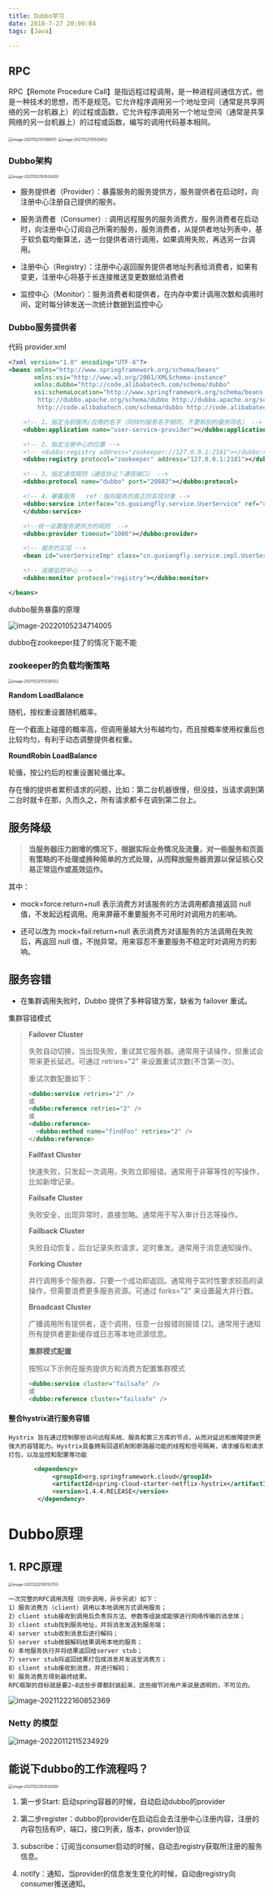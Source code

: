 ```yaml
---
title: Dubbo学习
date: 2018-7-27 20:09:04
tags: [Java]

---
```


## RPC

RPC【Remote Procedure Call】是指远程过程调用，是一种进程间通信方式，他是一种技术的思想，而不是规范。它允许程序调用另一个地址空间（通常是共享网络的另一台机器上）的过程或函数，它允许程序调用另一个地址空间（通常是共享网络的另一台机器上）的过程或函数，编写的调用代码基本相同。

<img src="http://guxiangflyimagebucket.oss-cn-beijing.aliyuncs.com/img/image-20211122151456131.png" alt="image-20211122151456131" style="zoom:50%;" />



<img src="http://guxiangflyimagebucket.oss-cn-beijing.aliyuncs.com/img/image-20211122151535452.png" alt="image-20211122151535452" style="zoom:50%;" />





### Dubbo架构

<img src="http://guxiangflyimagebucket.oss-cn-beijing.aliyuncs.com/img/image-20211122153532450.png" alt="image-20211122153532450" style="zoom:50%;" />

- 服务提供者（Provider）：暴露服务的服务提供方，服务提供者在启动时，向注册中心注册自己提供的服务。

- 服务消费者（Consumer）: 调用远程服务的服务消费方，服务消费者在启动时，向注册中心订阅自己所需的服务，服务消费者，从提供者地址列表中，基于软负载均衡算法，选一台提供者进行调用，如果调用失败，再选另一台调用。

- 注册中心（Registry）：注册中心返回服务提供者地址列表给消费者，如果有变更，注册中心将基于长连接推送变更数据给消费者

- 监控中心（Monitor）：服务消费者和提供者，在内存中累计调用次数和调用时间，定时每分钟发送一次统计数据到监控中心



### Dubbo服务提供者

代码 provider.xml

```xml
<?xml version="1.0" encoding="UTF-8"?>
<beans xmlns="http://www.springframework.org/schema/beans"
       xmlns:xsi="http://www.w3.org/2001/XMLSchema-instance"
       xmlns:dubbo="http://code.alibabatech.com/schema/dubbo"
       xsi:schemaLocation="http://www.springframework.org/schema/beans http://www.springframework.org/schema/beans/spring-beans.xsd
		http://dubbo.apache.org/schema/dubbo http://dubbo.apache.org/schema/dubbo/dubbo.xsd
		http://code.alibabatech.com/schema/dubbo http://code.alibabatech.com/schema/dubbo/dubbo.xsd">

    <!-- 1、指定当前服务/应用的名字（同样的服务名字相同，不要和别的服务同名） -->
    <dubbo:application name="user-service-provider"></dubbo:application>

    <!-- 2、指定注册中心的位置 -->
    <!-- <dubbo:registry address="zookeeper://127.0.0.1:2181"></dubbo:registry> -->
    <dubbo:registry protocol="zookeeper" address="127.0.0.1:2181"></dubbo:registry>

    <!-- 3、指定通信规则（通信协议？通信端口） -->
    <dubbo:protocol name="dubbo" port="20882"></dubbo:protocol>

    <!-- 4、暴露服务   ref：指向服务的真正的实现对象 -->
    <dubbo:service interface="cn.guxiangfly.service.UserService" ref="userServiceImp">
    </dubbo:service>

    <!--统一设置服务提供方的规则  -->
    <dubbo:provider timeout="1000"></dubbo:provider>

    <!-- 服务的实现 -->
    <bean id="userServiceImp" class="cn.guxiangfly.service.impl.UserServiceImpl"></bean>

    <!-- 连接监控中心 -->
    <dubbo:monitor protocol="registry"></dubbo:monitor>

</beans>
```



dubbo服务暴露的原理

![image-20220105234714005](https://gitee.com/guxiangfly/blogimage/raw/master/img/image-20220105234714005.png)






dubbo在zookeeper挂了的情况下能不能









### zookeeper的负载均衡策略

<img src="http://guxiangflyimagebucket.oss-cn-beijing.aliyuncs.com/img/image-20211222151226322.png" alt="image-20211222151226322" style="zoom:50%;" />

**Random LoadBalance**

随机，按权重设置随机概率。

在一个截面上碰撞的概率高，但调用量越大分布越均匀，而且按概率使用权重后也比较均匀，有利于动态调整提供者权重。

**RoundRobin LoadBalance**

轮循，按公约后的权重设置轮循比率。

存在慢的提供者累积请求的问题，比如：第二台机器很慢，但没挂，当请求调到第二台时就卡在那，久而久之，所有请求都卡在调到第二台上。











## 服务降级

> **当服务器压力剧增的情况下，根据实际业务情况及流量，对一些服务和页面有策略的不处理或换种简单的方式处理，从而释放服务器资源以保证核心交易正常运作或高效运作。**

其中：

-  mock=force:return+null 表示消费方对该服务的方法调用都直接返回 null 值，不发起远程调用。用来屏蔽不重要服务不可用时对调用方的影响。

- 还可以改为 mock=fail:return+null 表示消费方对该服务的方法调用在失败后，再返回 null 值，不抛异常。用来容忍不重要服务不稳定时对调用方的影响。



## 服务容错

- 在集群调用失败时，Dubbo 提供了多种容错方案，缺省为 failover 重试。

集群容错模式

> **Failover Cluster**
>
> 失败自动切换，当出现失败，重试其它服务器。通常用于读操作，但重试会带来更长延迟。可通过 retries="2" 来设置重试次数(不含第一次)。
>
> 重试次数配置如下：
>
> ```xml
> <dubbo:service retries="2" />
> 或
> <dubbo:reference retries="2" />
> 或
> <dubbo:reference>
>   <dubbo:method name="findFoo" retries="2" />
> </dubbo:reference>
> ```
>
> **Failfast Cluster**
>
> 快速失败，只发起一次调用，失败立即报错。通常用于非幂等性的写操作，比如新增记录。
>
> **Failsafe Cluster**
>
> 失败安全，出现异常时，直接忽略。通常用于写入审计日志等操作。
>
> **Failback Cluster**
>
> 失败自动恢复，后台记录失败请求，定时重发。通常用于消息通知操作。
>
> **Forking Cluster**
>
> 并行调用多个服务器，只要一个成功即返回。通常用于实时性要求较高的读操作，但需要浪费更多服务资源。可通过 forks="2" 来设置最大并行数。
>
> **Broadcast Cluster**
>
> 广播调用所有提供者，逐个调用，任意一台报错则报错 [2]。通常用于通知所有提供者更新缓存或日志等本地资源信息。
>
> **集群模式配置**
>
> 按照以下示例在服务提供方和消费方配置集群模式
>
> ```xml
> <dubbo:service cluster="failsafe" />
> 或
> <dubbo:reference cluster="failsafe" />
> ```

#### 整合hystrix进行服务容错

```
Hystrix 旨在通过控制那些访问远程系统、服务和第三方库的节点，从而对延迟和故障提供更强大的容错能力。Hystrix具备拥有回退机制和断路器功能的线程和信号隔离，请求缓存和请求打包，以及监控和配置等功能
```

```xml
       <dependency>
            <groupId>org.springframework.cloud</groupId>
            <artifactId>spring-cloud-starter-netflix-hystrix</artifactId>
            <version>1.4.4.RELEASE</version>
        </dependency>
```







# Dubbo原理

## 1. RPC原理

<img src="http://guxiangflyimagebucket.oss-cn-beijing.aliyuncs.com/img/image-20211222155132753.png" alt="image-20211222155132753" style="zoom:50%;" />

```
一次完整的RPC调用流程（同步调用，异步另说）如下： 
1）服务消费方（client）调用以本地调用方式调用服务； 
2）client stub接收到调用后负责将方法、参数等组装成能够进行网络传输的消息体； 
3）client stub找到服务地址，并将消息发送到服务端； 
4）server stub收到消息后进行解码； 
5）server stub根据解码结果调用本地的服务； 
6）本地服务执行并将结果返回给server stub； 
7）server stub将返回结果打包成消息并发送至消费方； 
8）client stub接收到消息，并进行解码； 
9）服务消费方得到最终结果。
RPC框架的目标就是要2~8这些步骤都封装起来，这些细节对用户来说是透明的，不可见的。
```



<img src="http://guxiangflyimagebucket.oss-cn-beijing.aliyuncs.com/img/image-20211222160852369.png" alt="image-20211222160852369" />







### Netty 的模型

![image-20220112115234929](http://guxiangflyimagebucket.oss-cn-beijing.aliyuncs.com/img/image-20220112115234929.png)









## 能说下dubbo的工作流程吗？

<img src="http://guxiangflyimagebucket.oss-cn-beijing.aliyuncs.com/img/image-20211122153532450.png" alt="image-20211122153532450" style="zoom:50%;" />

1. 第一步Start:  启动spring容器的时候，自动启动dubbo的provider

2. 第二步register：dubbo的provider在启动后会去注册中心注册内容，注册的内容包括有IP，端口，接口列表，版本，provider协议

3. subscribe：订阅当consumer启动的时候，自动去registry获取所注册的服务信息。

4. notify：通知，当provider的信息发生变化的时候，自动由registry向consumer推送通知。

   





```

```

